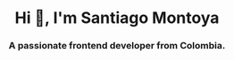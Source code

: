 <h1 align="center">Hi 👋, I'm Santiago Montoya</h1>
<h3 align="center">A passionate frontend developer from Colombia.</h3>
